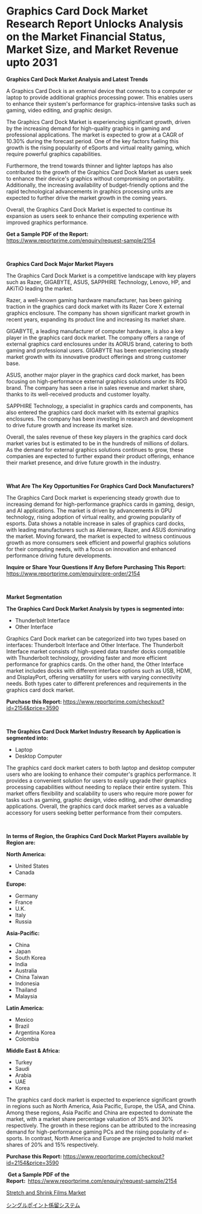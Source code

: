 <p><h1>Graphics Card Dock Market Research Report Unlocks Analysis on the Market Financial Status, Market Size, and Market Revenue upto 2031</h1></p><p><strong>Graphics Card Dock Market Analysis and Latest Trends</strong></p>
<p><p>A Graphics Card Dock is an external device that connects to a computer or laptop to provide additional graphics processing power. This enables users to enhance their system's performance for graphics-intensive tasks such as gaming, video editing, and graphic design.</p><p>The Graphics Card Dock Market is experiencing significant growth, driven by the increasing demand for high-quality graphics in gaming and professional applications. The market is expected to grow at a CAGR of 10.30% during the forecast period. One of the key factors fueling this growth is the rising popularity of eSports and virtual reality gaming, which require powerful graphics capabilities.</p><p>Furthermore, the trend towards thinner and lighter laptops has also contributed to the growth of the Graphics Card Dock Market as users seek to enhance their device's graphics without compromising on portability. Additionally, the increasing availability of budget-friendly options and the rapid technological advancements in graphics processing units are expected to further drive the market growth in the coming years.</p><p>Overall, the Graphics Card Dock Market is expected to continue its expansion as users seek to enhance their computing experience with improved graphics performance.</p></p>
<p><strong>Get a Sample PDF of the Report:&nbsp;</strong> <a href="https://www.reportprime.com/enquiry/request-sample/2154">https://www.reportprime.com/enquiry/request-sample/2154</a></p>
<p>&nbsp;</p>
<p><strong>Graphics Card Dock Major Market Players</strong></p>
<p><p>The Graphics Card Dock Market is a competitive landscape with key players such as Razer, GIGABYTE, ASUS, SAPPHIRE Technology, Lenovo, HP, and AKiTiO leading the market. </p><p>Razer, a well-known gaming hardware manufacturer, has been gaining traction in the graphics card dock market with its Razer Core X external graphics enclosure. The company has shown significant market growth in recent years, expanding its product line and increasing its market share.</p><p>GIGABYTE, a leading manufacturer of computer hardware, is also a key player in the graphics card dock market. The company offers a range of external graphics card enclosures under its AORUS brand, catering to both gaming and professional users. GIGABYTE has been experiencing steady market growth with its innovative product offerings and strong customer base.</p><p>ASUS, another major player in the graphics card dock market, has been focusing on high-performance external graphics solutions under its ROG brand. The company has seen a rise in sales revenue and market share, thanks to its well-received products and customer loyalty.</p><p>SAPPHIRE Technology, a specialist in graphics cards and components, has also entered the graphics card dock market with its external graphics enclosures. The company has been investing in research and development to drive future growth and increase its market size.</p><p>Overall, the sales revenue of these key players in the graphics card dock market varies but is estimated to be in the hundreds of millions of dollars. As the demand for external graphics solutions continues to grow, these companies are expected to further expand their product offerings, enhance their market presence, and drive future growth in the industry.</p></p>
<p>&nbsp;</p>
<p><strong>What Are The Key Opportunities For Graphics Card Dock Manufacturers?</strong></p>
<p><p>The Graphics Card Dock market is experiencing steady growth due to increasing demand for high-performance graphics cards in gaming, design, and AI applications. The market is driven by advancements in GPU technology, rising adoption of virtual reality, and growing popularity of esports. Data shows a notable increase in sales of graphics card docks, with leading manufacturers such as Alienware, Razer, and ASUS dominating the market. Moving forward, the market is expected to witness continuous growth as more consumers seek efficient and powerful graphics solutions for their computing needs, with a focus on innovation and enhanced performance driving future developments.</p></p>
<p><strong>Inquire or Share Your Questions If Any Before Purchasing This Report:</strong> <a href="https://www.reportprime.com/enquiry/pre-order/2154">https://www.reportprime.com/enquiry/pre-order/2154</a></p>
<p>&nbsp;</p>
<p><strong>Market Segmentation</strong></p>
<p><strong>The Graphics Card Dock Market Analysis by types is segmented into:</strong></p>
<p><ul><li>Thunderbolt Interface</li><li>Other Interface</li></ul></p>
<p><p>Graphics Card Dock market can be categorized into two types based on interfaces: Thunderbolt Interface and Other Interface. The Thunderbolt Interface market consists of high-speed data transfer docks compatible with Thunderbolt technology, providing faster and more efficient performance for graphics cards. On the other hand, the Other Interface market includes docks with different interface options such as USB, HDMI, and DisplayPort, offering versatility for users with varying connectivity needs. Both types cater to different preferences and requirements in the graphics card dock market.</p></p>
<p><strong>Purchase this Report:&nbsp;</strong><a href="https://www.reportprime.com/checkout?id=2154&price=3590">https://www.reportprime.com/checkout?id=2154&price=3590</a></p>
<p>&nbsp;</p>
<p><strong>The Graphics Card Dock Market Industry Research by Application is segmented into:</strong></p>
<p><ul><li>Laptop</li><li>Desktop Computer</li></ul></p>
<p><p>The graphics card dock market caters to both laptop and desktop computer users who are looking to enhance their computer's graphics performance. It provides a convenient solution for users to easily upgrade their graphics processing capabilities without needing to replace their entire system. This market offers flexibility and scalability to users who require more power for tasks such as gaming, graphic design, video editing, and other demanding applications. Overall, the graphics card dock market serves as a valuable accessory for users seeking better performance from their computers.</p></p>
<p>&nbsp;</p>
<p><strong>In terms of Region, the Graphics Card Dock Market Players available by Region are:</strong></p>
<p>
    <p> <strong> North America: </strong>
        <ul>
            <li>United States</li>
            <li>Canada</li>
        </ul>
        </p> 
    <p> <strong> Europe: </strong>
        <ul>
            <li>Germany</li>
            <li>France</li>
            <li>U.K.</li>
            <li>Italy</li>
            <li>Russia</li>
        </ul>
        </p> 
    <p> <strong> Asia-Pacific: </strong>
        <ul>
            <li>China</li>
            <li>Japan</li>
            <li>South Korea</li>
            <li>India</li>
            <li>Australia</li>
            <li>China Taiwan</li>
            <li>Indonesia</li>
            <li>Thailand</li>
            <li>Malaysia</li>
        </ul>
        </p> 
    <p> <strong> Latin America: </strong>
        <ul>
            <li>Mexico</li>
            <li>Brazil</li>
            <li>Argentina Korea</li>
            <li>Colombia</li>
        </ul>
        </p> 
    <p> <strong> Middle East & Africa: </strong>
        <ul>
            <li>Turkey</li>
            <li>Saudi</li>
            <li>Arabia</li>
            <li>UAE</li>
            <li>Korea</li>
        </ul>
    </p>
    </p>
<p><p>The graphics card dock market is expected to experience significant growth in regions such as North America, Asia Pacific, Europe, the USA, and China. Among these regions, Asia Pacific and China are expected to dominate the market, with a market share percentage valuation of 35% and 30% respectively. The growth in these regions can be attributed to the increasing demand for high-performance gaming PCs and the rising popularity of e-sports. In contrast, North America and Europe are projected to hold market shares of 20% and 15% respectively.</p></p>
<p><strong>Purchase this Report: </strong><a href="https://www.reportprime.com/checkout?id=2154&price=3590">https://www.reportprime.com/checkout?id=2154&price=3590</a></p>
<p>&nbsp;<strong>Get a Sample PDF of the Report:&nbsp;&nbsp;</strong><a href="https://www.reportprime.com/enquiry/request-sample/2154">https://www.reportprime.com/enquiry/request-sample/2154</a></p>
<p><strong></strong></p>
<p><p><a href="https://shimmer-gardenia-37a.notion.site/Stretch-and-Shrink-Films-Market-Size-Growth-Outlook-from-2024-to-2031-projecting-at-Market-s-Trend-f525834b4e7c4c86a191d474bf41dad6">Stretch and Shrink Films Market</a></p><p><a href="https://github.com/mohamedbakry57/Market-Research-Report-List-3/blob/main/664840611255.md">シングルポイント係留システム</a></p></p>